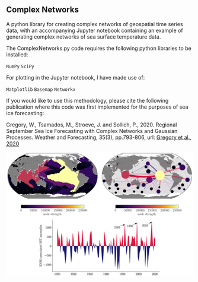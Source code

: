## Complex Networks
A python library for creating complex networks of geospatial time series data, with an accompanying Jupyter notebook containing an example of generating complex networks of sea surface temperature data.

The ComplexNetworks.py code requires the following python libraries to be installed:

`NumPy`
`SciPy`

For plotting in the Jupyter notebook, I have made use of:

`Matplotlib`
`Basemap`
`Networkx`

If you would like to use this methodology, please cite the following publication where this code was first implemented for the purposes of sea ice forecasting:

Gregory, W., Tsamados, M., Stroeve, J. and Sollich, P., 2020. Regional September Sea Ice Forecasting with Complex Networks and Gaussian Processes. Weather and Forecasting, 35(3), pp.793-806, url: [Gregory et al., 2020](https://discovery.ucl.ac.uk/id/eprint/10091542/1/Gregory_wafd190107.pdf)



![alt text](https://github.com/William-gregory/ComplexNetworks/blob/main/images/SST_networks.png)
